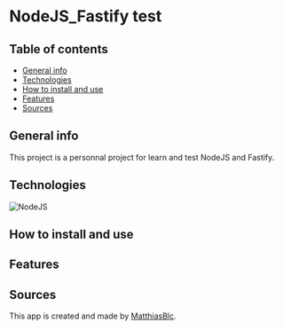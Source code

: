 # NodeJS_Fastify test

## Table of contents

- [General info](#general-info)
- [Technologies](#technologies)
- [How to install and use](#How-to-install-and-use)
- [Features](#features)
- [Sources](#sources)

## General info

This project is a personnal project for learn and test NodeJS and Fastify.

## Technologies

![NodeJS](https://img.shields.io/badge/node.js-6DA55F?style=for-the-badge&logo=node.js&logoColor=white)

## How to install and use

## Features

## Sources

This app is created and made by [MatthiasBlc](https://github.com/MatthiasBlc).
